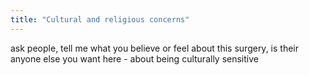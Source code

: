 ```yaml
---
title: "Cultural and religious concerns"
---
```

ask people, tell me what you believe or feel about this surgery, is their anyone else you want here - about being culturally sensitive

